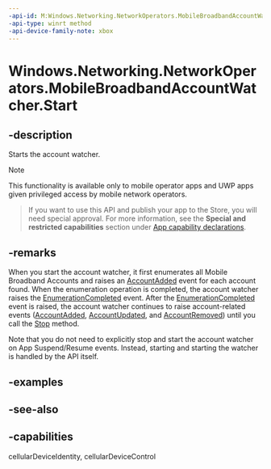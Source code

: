 ```yaml
---
-api-id: M:Windows.Networking.NetworkOperators.MobileBroadbandAccountWatcher.Start
-api-type: winrt method
-api-device-family-note: xbox
---
```


<!-- Method syntax
public void Start()
-->

# Windows.Networking.NetworkOperators.MobileBroadbandAccountWatcher.Start

## -description
Starts the account watcher.

> [!NOTE]
> This functionality is available only to mobile operator apps and UWP apps given privileged access by mobile network operators.



> If you want to use this API and publish your app to the Store, you will need special approval. For more information, see the **Special and restricted capabilities** section under [App capability declarations](/windows/uwp/packaging/app-capability-declarations). 

## -remarks
When you start the account watcher, it first enumerates all Mobile Broadband Accounts and raises an [AccountAdded](mobilebroadbandaccountwatcher_accountadded.md) event for each account found. When the enumeration operation is completed, the account watcher raises the [EnumerationCompleted](mobilebroadbandaccountwatcher_enumerationcompleted.md) event. After the [EnumerationCompleted](mobilebroadbandaccountwatcher_enumerationcompleted.md) event is raised, the account watcher continues to raise account-related events ([AccountAdded](mobilebroadbandaccountwatcher_accountadded.md), [AccountUpdated](mobilebroadbandaccountwatcher_accountupdated.md), and [AccountRemoved](mobilebroadbandaccountwatcher_accountremoved.md)) until you call the [Stop](mobilebroadbandaccountwatcher_stop_1201535524.md) method.

Note that you do not need to explicitly stop and start the account watcher on App Suspend/Resume events. Instead, starting and starting the watcher is handled by the API itself.

## -examples

## -see-also

## -capabilities
cellularDeviceIdentity, cellularDeviceControl

